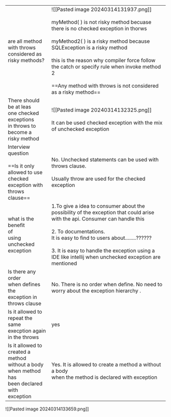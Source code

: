 
|                                                                                                          |                                                                                                                                                                                                                                                                                                                                                                                   |
| -------------------------------------------------------------------------------------------------------- | --------------------------------------------------------------------------------------------------------------------------------------------------------------------------------------------------------------------------------------------------------------------------------------------------------------------------------------------------------------------------------- |
| are all method with throws <br>considered as <br>risky methods?                                          | ![[Pasted image 20240314131937.png]]<br><br>myMethod( ) is not risky method becuase there is no checked exception in thorws<br><br>myMethod2( ) is a risky method because SQLException is a risky method<br><br>this is the reason why compiler force follow the catch or specify rule when invoke method 2<br><br>==Any method with throws is not considered as a risky method== |
| There should be at leas<br>one checked exceptions <br>in throws to become a <br>risky method             | ![[Pasted image 20240314132325.png]]<br><br>It can be used checked exception with the mix of unchecked exception                                                                                                                                                                                                                                                                  |
| Interview question<br><br>==Is it only allowed to use<br>checked exception with <br>throws clause==      | No. Unchecked statements can be used with throws clause.<br><br>Usually throw are used for the checked exception                                                                                                                                                                                                                                                                  |
| what is the benefit<br>of <br>using unchecked exception                                                  | 1.To give a idea to consumer about the possibility of the exception that could arise with the api. Consumer can handle this<br><br>2. To documentations. <br>It is easy to find to users about........??????<br><br>3. It is easy to handle the exception using a IDE like intellij when unchecked exception are mentioned                                                        |
| Is there any order<br>when defines the<br>exception in throws clause                                     | No. There is no order when define. No need to worry about the exception hierarchy .                                                                                                                                                                                                                                                                                               |
| Is it allowed to repeat the same <br>execption again in the throws                                       | yes                                                                                                                                                                                                                                                                                                                                                                               |
| Is it allowed to created a method<br>without a body when method has <br>been declared with <br>exception | Yes. It is allowed to create a method a without a body<br>when the method is declared with exception                                                                                                                                                                                                                                                                              |
![[Pasted image 20240314133659.png]]
